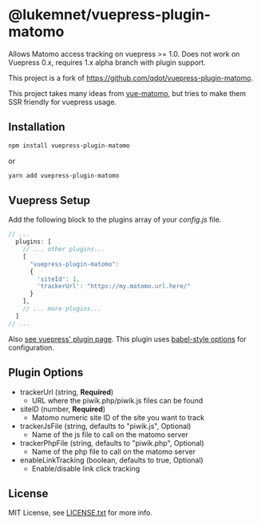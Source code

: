# @lukemnet/vuepress-plugin-matomo

Allows Matomo access tracking on vuepress >= 1.0. Does not work on
Vuepress 0.x, requires 1.x alpha branch with plugin support.

This project is a fork of https://github.com/qdot/vuepress-plugin-matomo.

This project takes many ideas from
[vue-matomo](https://github.com/AmazingDreams/vue-matomo/), but tries
to make them SSR friendly for vuepress usage.

## Installation

```bash
npm install vuepress-plugin-matomo
```

or

```bash
yarn add vuepress-plugin-matomo
```

## Vuepress Setup

Add the following block to the plugins array of your _config.js_ file.

```js
// ...
  plugins: [
    // ... other plugins...
    [
      "vuepress-plugin-matomo":
      {
        'siteId': 1,
        'trackerUrl': "https://my.matomo.url.here/"
      }
    ],
    // ... more plugins...
  ]
// ...
```

Also [see vuepress' plugin page](https://vuepress.vuejs.org/plugin/using-a-plugin.html). This plugin uses [babel-style options](https://vuepress.vuejs.org/plugin/using-a-plugin.html#plugin-options) for configuration.

## Plugin Options

- trackerUrl (string, **Required**)
  - URL where the piwik.php/piwik.js files can be found
- siteID (number, **Required**)
  - Matomo numeric site ID of the site you want to track
- trackerJsFile (string, defaults to "piwik.js", Optional)
  - Name of the js file to call on the matomo server
- trackerPhpFile (string, defaults to "piwik.php", Optional)
  - Name of the php file to call on the matomo server
- enableLinkTracking (boolean, defaults to true, Optional)
  - Enable/disable link click tracking

## License

MIT License, see [LICENSE.txt](LICENSE.txt) for more info.
